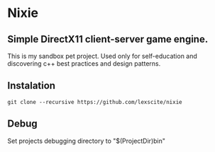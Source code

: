 # Nixie
## Simple DirectX11 client-server game engine.
This is my sandbox pet project. Used only for self-education and discovering c++ best practices and design patterns.

## Instalation
```
git clone --recursive https://github.com/lexscite/nixie
```
## Debug
Set projects debugging directory to "$(ProjectDir)bin"

